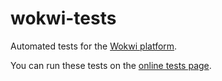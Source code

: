 # wokwi-tests

Automated tests for the [Wokwi platform](https://wokwi.com).

You can run these tests on the [online tests page](https://wokwi.com/arduino/auto-test).